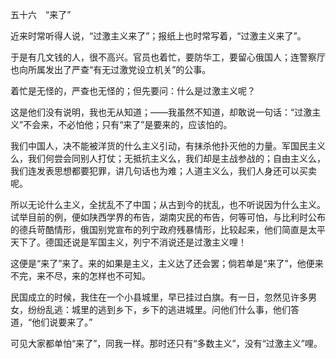 五十六　“来了”

  

近来时常听得人说，“过激主义来了”；报纸上也时常写着，“过激主义来了”。

于是有几文钱的人，很不高兴。官员也着忙，要防华工，要留心俄国人；连警察厅也向所属发出了严查“有无过激党设立机关”的公事。

着忙是无怪的，严查也无怪的；但先要问：什么是过激主义呢？

这是他们没有说明，我也无从知道；——我虽然不知道，却敢说一句话：“过激主义”不会来，不必怕他；只有“来了”是要来的，应该怕的。

我们中国人，决不能被洋货的什么主义引动，有抹杀他扑灭他的力量。军国民主义么，我们何尝会同别人打仗；无抵抗主义么，我们却是主战参战的；自由主义么，我们连发表思想都要犯罪，讲几句话也为难；人道主义么，我们人身还可以买卖呢。

所以无论什么主义，全扰乱不了中国；从古到今的扰乱，也不听说因为什么主义。试举目前的例，便如陕西学界的布告，湖南灾民的布告，何等可怕，与比利时公布的德兵苛酷情形，俄国别党宣布的列宁政府残暴情形，比较起来，他们简直是太平天下了。德国还说是军国主义，列宁不消说还是过激主义哩！

这便是“来了”来了。来的如果是主义，主义达了还会罢；倘若单是“来了”，他便来不完，来不尽，来的怎样也不可知。

民国成立的时候，我住在一个小县城里，早已挂过白旗。有一日，忽然见许多男女，纷纷乱逃：城里的逃到乡下，乡下的逃进城里。问他们什么事，他们答道，“他们说要来了。”

可见大家都单怕“来了”，同我一样。那时还只有“多数主义”，没有“过激主义”哩。